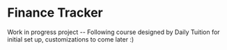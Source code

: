 # Finance Tracker

Work in progress project -- Following course designed by Daily Tuition for initial set up, customizations to come later :)

